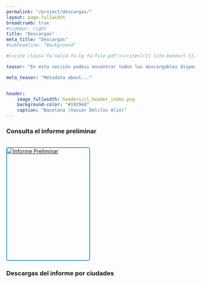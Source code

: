 ```yaml
---
permalink: "/project/descargas/"
layout: page-fullwidth
breadcrumb: true
#sidebar: right
title: "Descargas"
meta_title: "Descargas"
#subheadline: "Background"

#[<cite class='fa-solid fa-lg fa-file-pdf'></cite>]({{ site.baseurl }}/files/informe_leonardo_preliminar_enero24.pdf)

teaser: "En esta sección podeis encontrar todos los descargables disponibles del proyecto " 

meta_teaser: "Metadata about..."


header:
    image_fullwidth: headers/cl_header_index.png
    background-color: "#19294d"
    caption: "Bacelona (Xavier Delclòs Alió)"
---
```


### Consulta el informe preliminar


<html lang="es">
<br>

<head>
  <meta charset="UTF-8">
  <meta name="viewport" content="width=device-width, initial-scale=1.0">
  <style>
    /* Estilo normal del botón */
    .custom-button {
      display: inline-block;
      overflow: hidden;
      width: 220px;
      height: 300px;
      border: 2px solid #3498db; /* Color del borde del botón */
      border-radius: 5px;
      cursor: pointer;
    }

    .custom-button img {
      width: 100%;
      height: 100%;
      object-fit: cover;
    }

    /* Estilo al pasar el ratón por encima del botón */
    .custom-button:hover {
      border-color: #2980b9; /* Cambia el color del borde al pasar el ratón */
    }
  </style>
</head>
<body>

<a href="{{ site.baseurl }}/files/informe_leonardo_preliminar_enero24.pdf" target="_blank" class="custom-button">
  <img src="https://gratet.github.io/ciudades-leonardo/images/img_cos/informe_preliminar.png" alt="Informe Preliminar">
</a>

</body>
</html>





### Descargas del informe por ciudades



